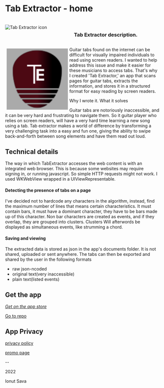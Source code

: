 #  Tab Extractor - home

<br />

<div style="display: grid; align-items: left; grid-template-columns: 1fr 3fr; column-gap: 5px;">
<img alt="Tab Extractor icon" src="icons/te60x60_2x.png" style="width: 220px;">
<h3>Tab Extractor description.</h3>
</div>

<div>
<div>
<img src="img/te60x60_2x.png" alt="App icon" style="width: 200px; float: left; margin: 5px;">
</div>
<p>
Guitar tabs found on the internet can be difficult for visually impaired individuals to read using screen readers. I wanted to help address this issue and make it easier for these musicians to access tabs. That's why I created 'Tab Extractor,' an app that scans pages for guitar tabs, extracts the information, and stores it in a structured format for easy reading by screen readers.
</p>
</div



## Why I wrote it. What it solves

Guitar tabs are notoriously inaccessible, and it can be very hard and frustrating to navigate them.
So it guitar player who relies on screen readers, will have a very hard time learning a new song using a tab.
Tab extractor makes a world of difference by transforming a very challenging task into a easy and fun one, giving the ability to swipe back-and-forth between song elements and have them read out loud.



## Technical details

The way in which TabExtractor accesses the web content is with an integrated web browser. 
This is because some websites may require signing in, or running javascript. 
So simple HTTP requests might not work. I used WKWebView wrapped in a UIViewRepresentable.



#### Detecting the presence of tabs on a page

I've decided not to hardcode any characters in the algorithm, instead, find the maximum number of lines that means certain characteristics. It must contain bars, it must have a dominant character, they have to be bars made up of this character.
Non bar characters are created as events, and if they overlap, they are grouped into clusters. Clusters Will afterwords be displayed as simultaneous events, like strumming a chord.

#### Saving and viewing

The extracted data is stored as json in the app's documents folder. It is not shared, uploaded or sent anywhere.
The tabs can then be exported and shared by the user in the following formats
* raw json-ncoded
* original text(very inaccessible)
* plain text(listed events)

## **Get the app**

[_Get on the app store_](https://apps.apple.com/app/tab-extractor/id1614273947)



[Go to repo](https://github.com/ionutsava674/Tab-Extractor)



## **App Privacy**

[privacy policy](privacypolicy.html)

[promo page](presentation.md)

--

2022

Ionut Sava
